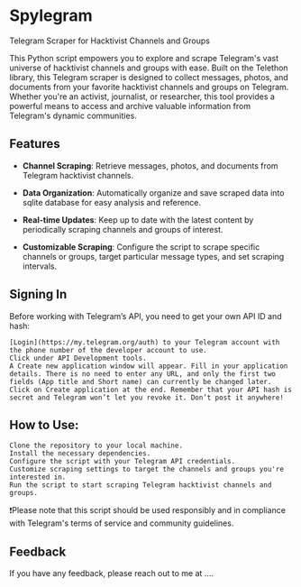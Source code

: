 # Spylegram
Telegram Scraper for Hacktivist Channels and Groups

This Python script empowers you to explore and scrape Telegram's vast universe of hacktivist channels and groups with ease. Built on the Telethon library, this Telegram scraper is designed to collect messages, photos, and documents from your favorite hacktivist channels and groups on Telegram. Whether you're an activist, journalist, or researcher, this tool provides a powerful means to access and archive valuable information from Telegram's dynamic communities.

## Features
- **Channel Scraping**: Retrieve messages, photos, and documents from Telegram hacktivist channels.

- **Data Organization**: Automatically organize and save scraped data into sqlite database for easy analysis and reference.

- **Real-time Updates**: Keep up to date with the latest content by periodically scraping channels and groups of interest.

- **Customizable Scraping**: Configure the script to scrape specific channels or groups, target particular message types, and set scraping intervals.


## Signing In

Before working with Telegram’s API, you need to get your own API ID and hash:

    [Login](https://my.telegram.org/auth) to your Telegram account with the phone number of the developer account to use.
    Click under API Development tools.
    A Create new application window will appear. Fill in your application details. There is no need to enter any URL, and only the first two fields (App title and Short name) can currently be changed later.
    Click on Create application at the end. Remember that your API hash is secret and Telegram won’t let you revoke it. Don’t post it anywhere!


## How to Use:

    Clone the repository to your local machine.
    Install the necessary dependencies.
    Configure the script with your Telegram API credentials.
    Customize scraping settings to target the channels and groups you're interested in.
    Run the script to start scraping Telegram hacktivist channels and groups.

❗Please note that this script should be used responsibly and in compliance with Telegram's terms of service and community guidelines.





## Feedback

If you have any feedback, please reach out to me at ....

